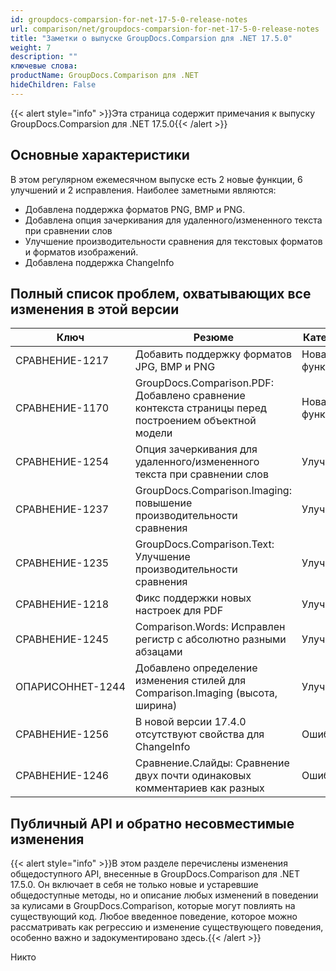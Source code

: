 ```yaml
---
id: groupdocs-comparsion-for-net-17-5-0-release-notes
url: comparison/net/groupdocs-comparsion-for-net-17-5-0-release-notes
title: "Заметки о выпуске GroupDocs.Comparsion для .NET 17.5.0"
weight: 7
description: ""
ключевые слова:
productName: GroupDocs.Comparison для .NET
hideChildren: False
---
```

{{< alert style="info" >}}Эта страница содержит примечания к выпуску GroupDocs.Comparsion для .NET 17.5.0{{< /alert >}}

## Основные характеристики

В этом регулярном ежемесячном выпуске есть 2 новые функции, 6 улучшений и 2 исправления. Наиболее заметными являются:

* Добавлена поддержка форматов PNG, BMP и PNG.
* Добавлена опция зачеркивания для удаленного/измененного текста при сравнении слов
* Улучшение производительности сравнения для текстовых форматов и форматов изображений.
* Добавлена поддержка ChangeInfo

## Полный список проблем, охватывающих все изменения в этой версии

| Ключ | Резюме | Категория |
| --- | --- | --- |
| СРАВНЕНИЕ-1217 | Добавить поддержку форматов JPG, BMP и PNG | Новая функция |
| СРАВНЕНИЕ-1170 | GroupDocs.Comparison.PDF: Добавлено сравнение контекста страницы перед построением объектной модели | Новая функция |
| СРАВНЕНИЕ-1254 | Опция зачеркивания для удаленного/измененного текста при сравнении слов | Улучшение |
| СРАВНЕНИЕ-1237 | GroupDocs.Comparison.Imaging: повышение производительности сравнения | Улучшение |
| СРАВНЕНИЕ-1235 | GroupDocs.Comparison.Text: Улучшение производительности сравнения | Улучшение |
| СРАВНЕНИЕ-1218 | Фикс поддержки новых настроек для PDF | Улучшение |
| СРАВНЕНИЕ-1245 | Comparison.Words: Исправлен регистр с абсолютно разными абзацами | Улучшение |
| ОПАРИСОННЕТ-1244 | Добавлено определение изменения стилей для Comparison.Imaging (высота, ширина) | Улучшение |
| СРАВНЕНИЕ-1256 | В новой версии 17.4.0 отсутствуют свойства для ChangeInfo | Ошибка |
| СРАВНЕНИЕ-1246 | Сравнение.Слайды: Сравнение двух почти одинаковых комментариев как разных | Ошибка |

## Публичный API и обратно несовместимые изменения

{{< alert style="info" >}}В этом разделе перечислены изменения общедоступного API, внесенные в GroupDocs.Comparison для .NET 17.5.0. Он включает в себя не только новые и устаревшие общедоступные методы, но и описание любых изменений в поведении за кулисами в GroupDocs.Comparison, которые могут повлиять на существующий код. Любое введенное поведение, которое можно рассматривать как регрессию и изменение существующего поведения, особенно важно и задокументировано здесь.{{< /alert >}}

Никто

